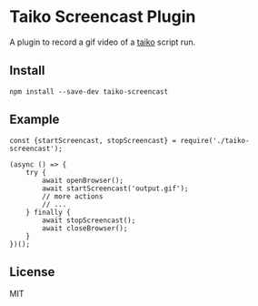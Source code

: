# Taiko Screencast Plugin

A plugin to record a gif video of a [taiko](https://github.com/getgauge/taiko) script run.

## Install


```
npm install --save-dev taiko-screencast
```

## Example

```
const {startScreencast, stopScreencast} = require('./taiko-screencast');

(async () => {
    try {
        await openBrowser();
        await startScreencast('output.gif');
        // more actions
        // ...
    } finally {
        await stopScreencast();
        await closeBrowser();
    }
})();

```

## License

MIT